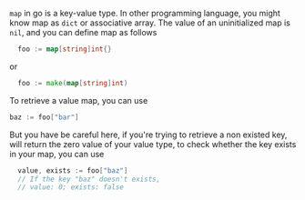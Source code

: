 `map` in go is a key-value type. In other programming language, you might know map as `dict` or associative array. The value of an uninitialized map is `nil`, and you can define map as follows

```go
  foo := map[string]int{}
```

or

```go
  foo := make(map[string]int)
```

To retrieve a value map, you can use

```go
baz := foo["bar"]
```

But you have be careful here, if you're trying to retrieve a non existed key, will return the zero value of your value type, to check whether the key exists in your map, you can use

```go
  value, exists := foo["baz"]
  // If the key "baz" doesn't exists,
  // value: 0; exists: false
```
